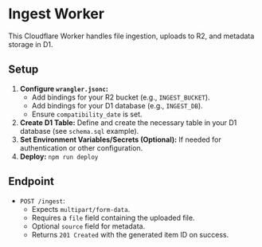 # Ingest Worker

This Cloudflare Worker handles file ingestion, uploads to R2, and metadata storage in D1.

## Setup

1.  **Configure `wrangler.jsonc`:**
    -   Add bindings for your R2 bucket (e.g., `INGEST_BUCKET`).
    -   Add bindings for your D1 database (e.g., `INGEST_DB`).
    -   Ensure `compatibility_date` is set.
2.  **Create D1 Table:** Define and create the necessary table in your D1 database (see `schema.sql` example).
3.  **Set Environment Variables/Secrets (Optional):** If needed for authentication or other configuration.
4.  **Deploy:** `npm run deploy`

## Endpoint

-   `POST /ingest`:
    -   Expects `multipart/form-data`.
    -   Requires a `file` field containing the uploaded file.
    -   Optional `source` field for metadata.
    -   Returns `201 Created` with the generated item ID on success. 